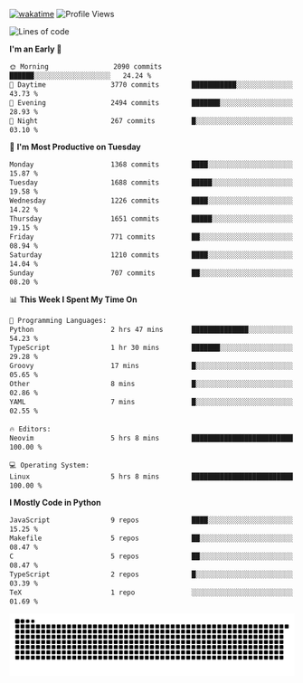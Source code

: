 [![wakatime](https://wakatime.com/badge/user/b920b284-3cde-4cd4-b72e-f7f22d050b16.svg)](https://wakatime.com/@b920b284-3cde-4cd4-b72e-f7f22d050b16)
![Profile Views](http://img.shields.io/badge/Profile%20Views-4586-blue)
<!--START_SECTION:waka-->
![Lines of code](https://img.shields.io/badge/From%20Hello%20World%20I%27ve%20Written-6.8%20million%20lines%20of%20code-blue)

**I'm an Early 🐤** 

```text
🌞 Morning                2090 commits        ██████░░░░░░░░░░░░░░░░░░░   24.24 % 
🌆 Daytime                3770 commits        ███████████░░░░░░░░░░░░░░   43.73 % 
🌃 Evening                2494 commits        ███████░░░░░░░░░░░░░░░░░░   28.93 % 
🌙 Night                  267 commits         █░░░░░░░░░░░░░░░░░░░░░░░░   03.10 % 
```
📅 **I'm Most Productive on Tuesday** 

```text
Monday                   1368 commits        ████░░░░░░░░░░░░░░░░░░░░░   15.87 % 
Tuesday                  1688 commits        █████░░░░░░░░░░░░░░░░░░░░   19.58 % 
Wednesday                1226 commits        ████░░░░░░░░░░░░░░░░░░░░░   14.22 % 
Thursday                 1651 commits        █████░░░░░░░░░░░░░░░░░░░░   19.15 % 
Friday                   771 commits         ██░░░░░░░░░░░░░░░░░░░░░░░   08.94 % 
Saturday                 1210 commits        ████░░░░░░░░░░░░░░░░░░░░░   14.04 % 
Sunday                   707 commits         ██░░░░░░░░░░░░░░░░░░░░░░░   08.20 % 
```


📊 **This Week I Spent My Time On** 

```text
💬 Programming Languages: 
Python                   2 hrs 47 mins       ██████████████░░░░░░░░░░░   54.23 % 
TypeScript               1 hr 30 mins        ███████░░░░░░░░░░░░░░░░░░   29.28 % 
Groovy                   17 mins             █░░░░░░░░░░░░░░░░░░░░░░░░   05.65 % 
Other                    8 mins              █░░░░░░░░░░░░░░░░░░░░░░░░   02.86 % 
YAML                     7 mins              █░░░░░░░░░░░░░░░░░░░░░░░░   02.55 % 

🔥 Editors: 
Neovim                   5 hrs 8 mins        █████████████████████████   100.00 % 

💻 Operating System: 
Linux                    5 hrs 8 mins        █████████████████████████   100.00 % 
```

**I Mostly Code in Python** 

```text
JavaScript               9 repos             ████░░░░░░░░░░░░░░░░░░░░░   15.25 % 
Makefile                 5 repos             ██░░░░░░░░░░░░░░░░░░░░░░░   08.47 % 
C                        5 repos             ██░░░░░░░░░░░░░░░░░░░░░░░   08.47 % 
TypeScript               2 repos             █░░░░░░░░░░░░░░░░░░░░░░░░   03.39 % 
TeX                      1 repo              ░░░░░░░░░░░░░░░░░░░░░░░░░   01.69 % 
```




<!--END_SECTION:waka-->
![Snake animation](https://raw.githubusercontent.com/timmypidashev/timmypidashev/main/commits.svg)
